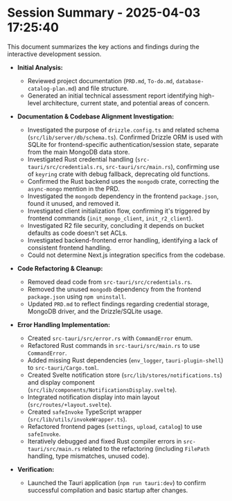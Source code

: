 # Session Summary - 2025-04-03 17:25:40

This document summarizes the key actions and findings during the interactive development session.

*   **Initial Analysis:**
    *   Reviewed project documentation (`PRD.md`, `To-do.md`, `database-catalog-plan.md`) and file structure.
    *   Generated an initial technical assessment report identifying high-level architecture, current state, and potential areas of concern.

*   **Documentation & Codebase Alignment Investigation:**
    *   Investigated the purpose of `drizzle.config.ts` and related schema (`src/lib/server/db/schema.ts`). Confirmed Drizzle ORM is used with SQLite for frontend-specific authentication/session state, separate from the main MongoDB data store.
    *   Investigated Rust credential handling (`src-tauri/src/credentials.rs`, `src-tauri/src/main.rs`), confirming use of `keyring` crate with debug fallback, deprecating old functions.
    *   Confirmed the Rust backend uses the `mongodb` crate, correcting the `async-mongo` mention in the PRD.
    *   Investigated the `mongodb` dependency in the frontend `package.json`, found it unused, and removed it.
    *   Investigated client initialization flow, confirming it's triggered by frontend commands (`init_mongo_client`, `init_r2_client`).
    *   Investigated R2 file security, concluding it depends on bucket defaults as code doesn't set ACLs.
    *   Investigated backend-frontend error handling, identifying a lack of consistent frontend handling.
    *   Could not determine Next.js integration specifics from the codebase.

*   **Code Refactoring & Cleanup:**
    *   Removed dead code from `src-tauri/src/credentials.rs`.
    *   Removed the unused `mongodb` dependency from the frontend `package.json` using `npm uninstall`.
    *   Updated `PRD.md` to reflect findings regarding credential storage, MongoDB driver, and the Drizzle/SQLite usage.

*   **Error Handling Implementation:**
    *   Created `src-tauri/src/error.rs` with `CommandError` enum.
    *   Refactored Rust commands in `src-tauri/src/main.rs` to use `CommandError`.
    *   Added missing Rust dependencies (`env_logger`, `tauri-plugin-shell`) to `src-tauri/Cargo.toml`.
    *   Created Svelte notification store (`src/lib/stores/notifications.ts`) and display component (`src/lib/components/NotificationsDisplay.svelte`).
    *   Integrated notification display into main layout (`src/routes/+layout.svelte`).
    *   Created `safeInvoke` TypeScript wrapper (`src/lib/utils/invokeWrapper.ts`).
    *   Refactored frontend pages (`settings`, `upload`, `catalog`) to use `safeInvoke`.
    *   Iteratively debugged and fixed Rust compiler errors in `src-tauri/src/main.rs` related to the refactoring (including `FilePath` handling, type mismatches, unused code).

*   **Verification:**
    *   Launched the Tauri application (`npm run tauri:dev`) to confirm successful compilation and basic startup after changes.